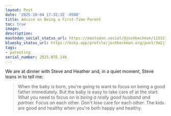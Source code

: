 ```yaml
---
layout: Post
date: '2025-10-04 17:32:32 -0500'
title: Advice on Being a First-Time Parent
toc: true
image:
description:
mastodon_social_status_url: https://mastodon.social/@joshbeckman/115327731900796612
bluesky_status_url: https://bsky.app/profile/joshbeckman.org/post/3m2jtorhlmr22
tags:
- parenting
serial_number: 2025.NTE.146
---
```

We are at dinner with Steve and Heather and, in a quiet moment, Steve leans in to tell me:

> When the baby is born, you're going to want to focus on being a good father immediately. But the baby is easy to take care of at the start. What you need to focus on is *being a really good husband and partner.* Focus on each other. Don't lose care for each other. The kids are good and healthy when you're both happy and healthy.
